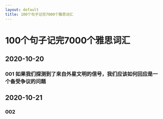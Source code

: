```yaml
---
layout: default
title: 100个句子记完7000个雅思词汇
---
```


# 100个句子记完7000个雅思词汇

## 2020-10-20

### 001 如果我们探测到了来自外星文明的信号，我们应该如何回应是一个备受争议的问题

## 2020-10-21

### 002
